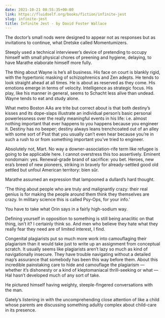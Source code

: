 ```yaml
---
date: 2021-10-21 08:55:35+00:00
link: https://fluidself.org/books/fiction/infinite-jest
slug: infinite-jest
title: Infinite Jest - by David Foster Wallace
---
```


The doctor’s small nods were designed to appear not as responses but as invitations to continue, what Dretske called Momentumizers.

Steeply used a technical interviewer’s device of pretending to occupy himself with small physical chores of preening and hygiene, delaying, to have Marathe elaborate himself more fully.

The thing about Wayne is he’s all business. His face on court is blankly rigid, with the hypertonic masking of schizophrenics and Zen adepts. He tends to look straight ahead at all times. He is about as reserved as they come. His emotions emerge in terms of velocity. Intelligence as strategic focus. His play, like his manner in general, seems to Schacht less alive than undead. Wayne tends to eat and study alone.

What metro Boston AAs are trite but correct about is that both destiny’s kisses and its dope-slaps illustrate an individual person’s basic personal powerlessness over the really meaningful events in his life: i.e. almost nothing important that ever happens to you happens because you engineer it. Destiny has no beeper; destiny always leans trenchcoated out of an alley with some sort of Psst that you usually can’t even hear because you’re in such a rush to or from something important you’ve tried to engineer.

Absolutely not, Mart. No way a downer-association-rife term like refugee is going to be applicable here. I cannot overstress this too assertively. Eminent nondomain: yes. Renewal-grade brand of sacrifice: you bet. Heroes, new era’s breed of new pioneers, striking in bravely for already-settled good old settled but unfoul American territory: bien sûr.

Marathe assumed an expression that lampooned a dullard’s hard thought.

’The thing about people who are truly and malignantly crazy: their real genius is for making the people around them think they themselves are crazy. In military science this is called Psy-Ops, for your info.’

You have to take what Orin says in a fairly high-sodium way.

Defining yourself in opposition to something is still being anaclitic on that thing, isn’t it? I certainly think so. And men who believe they hate what they really fear they need are of limited interest, I find.

Congenital plagiarists put so much more work into camouflaging their plagiarism than it would take just to write up an assignment from conceptual scratch. It usually seems like plagiarists aren’t lazy so much as kind of navigationally insecure. They have trouble navigating without a detailed map’s assurance that somebody has been this way before them. About this incredible painstaking care to hide and camouflage the plagiarism — whether it’s dishonesty or a kind of kleptomaniacal thrill-seeking or what — Hal hasn’t developed much of any sort of take.

He pictured himself having weighty, steeple-fingered conversations with the man.

Gately’s listening in with the uncomprehending close attention of like a child whose parents are discussing something adultly complex about child-care in its presence.
